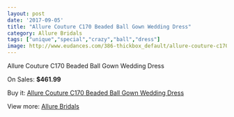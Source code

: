```yaml
---
layout: post
date: '2017-09-05'
title: "Allure Couture C170 Beaded Ball Gown Wedding Dress"
category: Allure Bridals
tags: ["unique","special","crazy","ball","dress"]
image: http://www.eudances.com/386-thickbox_default/allure-couture-c170-beaded-ball-gown-wedding-dress.jpg
---
```

Allure Couture C170 Beaded Ball Gown Wedding Dress

On Sales: **$461.99**
<a href="https://www.eudances.com/en/allure-bridals/119-allure-couture-c170-beaded-ball-gown-wedding-dress.html"><amp-img layout="responsive" width="600" height="600" src="//www.eudances.com/386-thickbox_default/allure-couture-c170-beaded-ball-gown-wedding-dress.jpg" alt="Allure Couture C170 Beaded Ball Gown Wedding Dress 0" /></a>
<a href="https://www.eudances.com/en/allure-bridals/119-allure-couture-c170-beaded-ball-gown-wedding-dress.html"><amp-img layout="responsive" width="600" height="600" src="//www.eudances.com/388-thickbox_default/allure-couture-c170-beaded-ball-gown-wedding-dress.jpg" alt="Allure Couture C170 Beaded Ball Gown Wedding Dress 1" /></a>
<a href="https://www.eudances.com/en/allure-bridals/119-allure-couture-c170-beaded-ball-gown-wedding-dress.html"><amp-img layout="responsive" width="600" height="600" src="//www.eudances.com/387-thickbox_default/allure-couture-c170-beaded-ball-gown-wedding-dress.jpg" alt="Allure Couture C170 Beaded Ball Gown Wedding Dress 2" /></a>

Buy it: [Allure Couture C170 Beaded Ball Gown Wedding Dress](https://www.eudances.com/en/allure-bridals/119-allure-couture-c170-beaded-ball-gown-wedding-dress.html "Allure Couture C170 Beaded Ball Gown Wedding Dress")

View more: [Allure Bridals](https://www.eudances.com/en/2-allure-bridals "Allure Bridals")